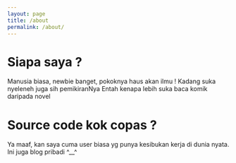 ```yaml
---
layout: page
title: /about
permalink: /about/
---
```


# Siapa saya ?

Manusia biasa, newbie banget, pokoknya haus akan ilmu !
Kadang suka nyeleneh juga sih pemikiranNya
Entah kenapa lebih suka baca komik daripada novel


# Source code kok copas ?

Ya maaf, kan saya cuma user biasa yg punya kesibukan kerja di dunia nyata.
Ini juga blog pribadi ^__^
